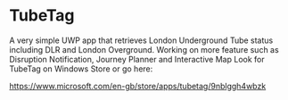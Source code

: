 # TubeTag
A very simple UWP app that retrieves London Underground Tube status including DLR and London Overground.
Working on more feature such as Disruption Notification, Journey Planner and Interactive Map
Look for TubeTag on Windows Store or go here:

https://www.microsoft.com/en-gb/store/apps/tubetag/9nblggh4wbzk
